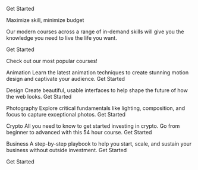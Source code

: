 

Get Started

Maximize skill, minimize budget

Our modern courses across a range of in-demand skills will give you the
knowledge you need to live the life you want.

Get Started

Check out our most popular courses!

Animation
Learn the latest animation techniques to create stunning motion
design and captivate your audience.
Get Started

Design
Create beautiful, usable interfaces to help shape the future of
how the web looks.
Get Started

Photography
Explore critical fundamentals like lighting, composition, and focus
to capture exceptional photos.
Get Started

Crypto
All you need to know to get started investing in crypto. Go from beginner
to advanced with this 54 hour course.
Get Started

Business
A step-by-step playbook to help you start, scale, and sustain your business
without outside investment.
Get Started

Get Started
